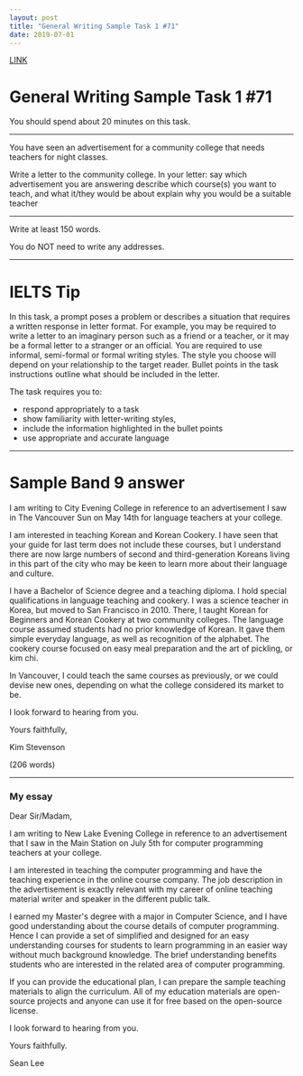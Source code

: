 ```yaml
---
layout: post
title: "General Writing Sample Task 1 #71"
date: 2019-07-01
---
```


[LINK](https://www.ielts-exam.net/general_writing_samples_task_1/1016/)

# General Writing Sample Task 1 #71
You should spend about 20 minutes on this task.

----
You have seen an advertisement for a community college that needs teachers for night classes.

Write a letter to the community college. In your letter:
  say which advertisement you are answering
  describe which course(s) you want to teach, and what it/they would be about
  explain why you would be a suitable teacher

----
Write at least 150 words.

You do NOT need to write any addresses.

----
# IELTS Tip
In this task, a prompt poses a problem or describes a situation that requires a written response in letter format. For example, you may be required to write a letter to an imaginary person such as a friend or a teacher, or it may be a formal letter to a stranger or an official. You are required to use informal, semi-formal or formal writing styles. The style you choose will depend on your relationship to the target reader. Bullet points in the task instructions outline what should be included in the letter.

The task requires you to:

* respond appropriately to a task
* show familiarity with letter-writing styles,
* include the information highlighted in the bullet points
* use appropriate and accurate language

----
# Sample Band 9 answer
I am writing to City Evening College in reference to an advertisement I saw in The Vancouver Sun on May 14th for language teachers at your college.

I am interested in teaching Korean and Korean Cookery. I have seen that your guide for last term does not include these courses, but I understand there are now large numbers of second and third-generation Koreans living in this part of the city who may be keen to learn more about their language and culture.

I have a Bachelor of Science degree and a teaching diploma. I hold special qualifications in language teaching and cookery. I was a science teacher in Korea, but moved to San Francisco in 2010. There, I taught Korean for Beginners and Korean Cookery at two community colleges. The language course assumed students had no prior knowledge of Korean. It gave them simple everyday language, as well as recognition of the alphabet. The cookery course focused on easy meal preparation and the art of pickling, or kim chi.

In Vancouver, I could teach the same courses as previously, or we could devise new ones, depending on what the college considered its market to be.

I look forward to hearing from you.

Yours faithfully,

Kim Stevenson

(206 words)

----
### My essay

Dear Sir/Madam,

I am writing to New Lake Evening College in reference to an advertisement that I saw in the Main Station on July 5th for computer programming teachers at your college.

I am interested in teaching the computer programming and have the teaching experience in the online course company. The job description in the advertisement is exactly relevant with my career of online teaching material writer and speaker in the different public talk.

I earned my Master's degree with a major in Computer Science, and I have good understanding about the course details of computer programming. Hence I can provide a set of simplified and designed for an easy understanding courses for students to learn programming in an easier way without much background knowledge. The brief understanding benefits students who are interested in the related area of computer programming.

If you can provide the educational plan, I can prepare the sample teaching materials to align the curriculum. All of my education materials are open-source projects and anyone can use it for free based on the open-source license.

I look forward to hearing from you.

Yours faithfully.

Sean Lee
